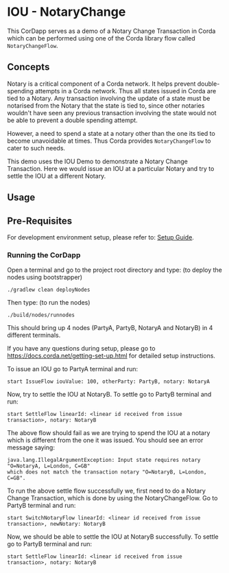 # IOU - NotaryChange 

This CorDapp serves as a demo of a Notary Change Transaction in Corda which can be performed 
using one of the Corda library flow called `NotaryChangeFlow`.

## Concepts

Notary is a critical component of a Corda network. It helps prevent double-spending 
attempts in a Corda network. Thus all states issued in Corda are tied to a Notary. 
Any transaction involving the update of a state must be notarised from the Notary 
that the state is tied to, since other notaries wouldn't have seen any previous 
transaction involving the state would not be able to prevent a double spending 
attempt.

However, a need to spend a state at a notary other than the one its tied to 
become unavoidable at times. Thus Corda provides `NotaryChangeFlow` to cater to such 
needs.

This demo uses the IOU Demo to demonstrate a Notary Change Transaction. Here we would 
issue an IOU at a particular Notary and try to settle the IOU at a different Notary.


## Usage



## Pre-Requisites

For development environment setup, please refer to: [Setup Guide](https://docs.corda.net/getting-set-up.html).

### Running the CorDapp

Open a terminal and go to the project root directory and type: (to deploy the 
nodes using bootstrapper)
```
./gradlew clean deployNodes
```
Then type: (to run the nodes)
```
./build/nodes/runnodes
```
This should bring up 4 nodes (PartyA, PartyB, NotaryA and NotaryB) in 4 different terminals.

If you have any questions during setup, please go to 
https://docs.corda.net/getting-set-up.html for detailed setup instructions.

To issue an IOU go to PartyA terminal and run:
```
start IssueFlow iouValue: 100, otherParty: PartyB, notary: NotaryA
```

Now, try to settle the IOU at NotaryB. To settle go to PartyB terminal and run:
```
start SettleFlow linearId: <linear id received from issue transaction>, notary: NotaryB
```

The above flow should fail as we are trying to spend the IOU at a notary which is 
different from  the one it was issued. You should see an error message saying:

```
java.lang.IllegalArgumentException: Input state requires notary "O=NotaryA, L=London, C=GB" 
which does not match the transaction notary "O=NotaryB, L=London, C=GB".
```

To run the above settle flow successfully we, first need to do a Notary Change Transaction,
which is done by using the NotaryChangeFlow. Go to PartyB terminal and run:

```
start SwitchNotaryFlow linearId: <linear id received from issue transaction>, newNotary: NotaryB
```

Now, we should be able to settle the IOU at NotaryB successfully. To settle go to PartyB terminal and run:
```
start SettleFlow linearId: <linear id received from issue transaction>, notary: NotaryB
```